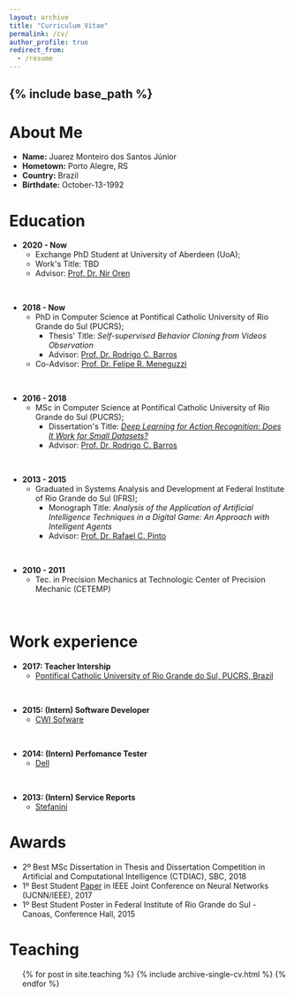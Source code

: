 ```yaml
---
layout: archive
title: "Curriculum Vitae"
permalink: /cv/
author_profile: true
redirect_from:
  - /resume
---
```


{% include base_path %}
---
About Me
======
* **Name:** Juarez Monteiro dos Santos Júnior
* **Hometown:** Porto Alegre, RS
* **Country:** Brazil
* **Birthdate:** October-13-1992

Education
======
* **2020 - Now**
  * Exchange PhD Student at University of Aberdeen (UoA);
  * Work's Title: TBD
  * Advisor: [Prof. Dr. Nir Oren](https://scholar.google.com/citations?user=dBcYZecAAAAJ&hl)
<br>

* **2018 - Now**
  * PhD in Computer Science at Pontifical Catholic University of Rio Grande do Sul (PUCRS);
	* Thesis' Title: *Self-supervised Behavior Cloning from Videos Observation*
	* Advisor: [Prof. Dr. Rodrigo C. Barros](https://scholar.google.com/citations?user=2vo62sIAAAAJ&hl)
  * Co-Advisor: [Prof. Dr. Felipe R. Meneguzzi](https://scholar.google.com/citations?user=uFEbojwAAAAJ&hl)
<br>

* **2016 - 2018**
  * MSc in Computer Science at Pontifical Catholic University of Rio Grande do Sul (PUCRS);
	* Dissertation's Title: [*Deep Learning for Action Recognition: Does It Work for Small Datasets?*](http://primo-pmtna01.hosted.exlibrisgroup.com/PUC01:PUC01:puc01000489459)
	* Advisor: [Prof. Dr. Rodrigo C. Barros](http://lattes.cnpq.br/8172124241767828)
<br>

* **2013 - 2015**
  * Graduated in Systems Analysis and Development at Federal Institute of Rio Grande do Sul (IFRS);
	* Monograph Title: *Analysis of the Application of Artificial Intelligence Techniques in a Digital Game: An Approach with Intelligent Agents*
	* Advisor: [Prof. Dr. Rafael C. Pinto](http://lattes.cnpq.br/1024108762297830)
<br>

* **2010 - 2011**
  * Tec. in Precision Mechanics at Technologic Center of Precision Mechanic (CETEMP)
<br>

Work experience
======
* **2017: Teacher Intership**
  * [Pontifical Catholic University of Rio Grande do Sul, PUCRS, Brazil](http://www.pucrs.br)
<br>

* **2015: (Intern) Software Developer**
  * [CWI Sofware](https://www.cwi.com.br/)
<br>

* **2014: (Intern) Perfomance Tester**
  * [Dell](https://www.dell.com)
<br>

* **2013: (Intern) Service Reports**
  * [Stefanini](https://www.stefanini.com)


Awards
======
* 2º Best MSc Dissertation in Thesis and Dissertation Competition in Artificial and Computational Intelligence (CTDIAC), SBC, 2018
* 1º Best Student [Paper](http://www.meneguzzi.eu/felipe/pubs/ijcnn-dogcentric-2017.pdf) in IEEE Joint Conference on Neural Networks (IJCNN/IEEE), 2017
* 1º Best Student Poster in Federal Institute of Rio Grande do Sul - Canoas, Conference Hall, 2015

  
Teaching
======
  <ul>{% for post in site.teaching %}
    {% include archive-single-cv.html %}
  {% endfor %}</ul>
